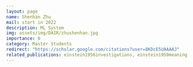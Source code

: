 ```yaml
---
layout: page
name: Shenhan Zhu
mail: start in 2022
description: ML System
img: assets/img/DAIR/zhushenhan.jpg
importance: 6
category: Master Students
redirect: "https://scholar.google.com/citations?user=8KDcE5UAAAAJ"
related_publications: einstein1956investigations, einstein1950meaning
---
```

